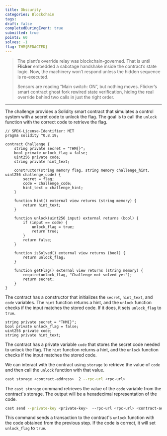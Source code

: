 ```yaml
---
title: Obscurity
categories: Blockchain
tags: 
draft: false
completedDuringEvent: true
submitted: true
points: 60
solves: -1
flag: THM{REDACTED}
---
```

> The plant’s override relay was blockchain-governed. That is until **Flicker** embedded a sabotage handshake inside the contract’s state logic. Now, the machinery won’t respond unless the hidden sequence is re-executed.
>
> Sensors are reading “Main switch: ON”, but nothing moves. Flicker’s smart contract ghost fork rewired state verification, hiding the real override behind two calls in just the right order.

---

The challenge provides a Solidity smart contract that simulates a control system with a secret code to unlock the flag. The goal is to call the `unlock` function with the correct code to retrieve the flag.

```solidity
// SPDX-License-Identifier: MIT
pragma solidity ^0.8.19;

contract Challenge {
    string private secret = "THM{}";
    bool private unlock_flag = false;
    uint256 private code;
    string private hint_text;
    
    constructor(string memory flag, string memory challenge_hint, uint256 challenge_code) {
        secret = flag;
        code = challenge_code;
        hint_text = challenge_hint;
    }
    
    function hint() external view returns (string memory) {
        return hint_text;
    }
    
    function unlock(uint256 input) external returns (bool) {
        if (input == code) {
            unlock_flag = true;
            return true;
        }
        return false;
    }
    
    function isSolved() external view returns (bool) {
        return unlock_flag;
    }
    
    function getFlag() external view returns (string memory) {
        require(unlock_flag, "Challenge not solved yet");
        return secret;
    }
}
```

The contract has a constructor that initializes the `secret`, `hint_text`, and `code` variables. The `hint` function returns a hint, and the `unlock` function checks if the input matches the stored code. If it does, it sets `unlock_flag` to `true`.

```solidity
string private secret = "THM{}";
bool private unlock_flag = false;
uint256 private code;
string private hint_text;
```

The contract has a private variable `code` that stores the secret code needed to unlock the flag. The `hint` function returns a hint, and the `unlock` function checks if the input matches the stored code.

We can interact with the contract using `storage` to retrieve the value of `code` and then call the `unlock` function with that value.

```sh
cast storage <contract-address>  2 --rpc-url <rpc-url>
```

The `cast storage` command retrieves the value of the `code` variable from the contract's storage. The output will be a hexadecimal representation of the code.

```sh
cast send --private-key <private-key>  --rpc-url <rpc-url> <contract-address>  --legacy "unlock(6778)"
```

This command sends a transaction to the contract's `unlock` function with the code obtained from the previous step. If the code is correct, it will set `unlock_flag` to `true`.
